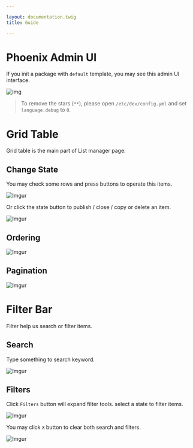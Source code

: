 ```yaml
---

layout: documentation.twig
title: Guide

---
```


# Phoenix Admin UI

If you init a package with `default` template, you may see this admin UI interface.

![img](https://cloud.githubusercontent.com/assets/1639206/9725055/0cc4e1fc-5613-11e5-9f0d-c373d7d68c87.png)

> To remove the stars (`**`), please open `/etc/dev/config.yml` and set `language.debug` to `0`.

# Grid Table

Grid table is the main part of List manager page. 

## Change State

You may check some rows and press buttons to operate this items.

![Imgur](http://i.imgur.com/1UxL0ML.jpg)

Or click the state button to publish / close / copy or delete an item.

![Imgur](http://i.imgur.com/UHp4TxQ.jpg)

## Ordering

![Imgur](http://i.imgur.com/hWWHstH.jpg)

## Pagination

![Imgur](http://i.imgur.com/v96Pl9B.jpg)

# Filter Bar

Filter help us search or filter items.

## Search

Type something to search keyword.

![Imgur](http://i.imgur.com/EH4L5ot.jpg)

## Filters

Click `Filters` button will expand filter tools. select a state to filter items.

![Imgur](http://i.imgur.com/uw6B6SV.jpg)

You may click `X` button to clear both search and filters.

![Imgur](http://i.imgur.com/NwA569R.jpg)


